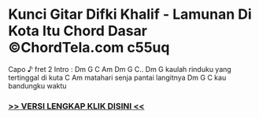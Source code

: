 
 # Kunci Gitar Difki Khalif - Lamunan Di Kota Itu Chord Dasar ©ChordTela.com c55uq


Capo ♪ fret 2 Intro : Dm G C Am Dm G C.. Dm G kaulah rinduku yang tertinggal di kuta C Am matahari senja pantai langitnya Dm G C kau bandungku waktu

###  <a href="https://shortlighzx.web.app?sq=Kunci Gitar Difki Khalif - Lamunan Di Kota Itu Chord Dasar ©ChordTela.com"> >> VERSI LENGKAP KLIK DISINI << </a>
